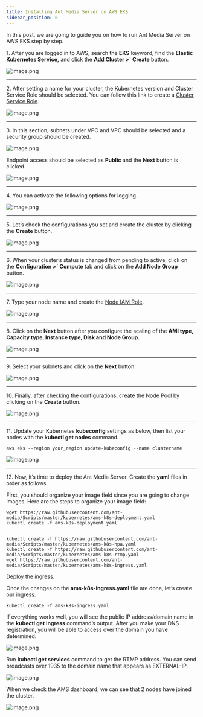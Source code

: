 ```yaml
---
title: Installing Ant Media Server on AWS EKS
sidebar_position: 6
---
```


In this post, we are going to guide you on how to run Ant Media Server on AWS EKS step by step.

1\. After you are logged in to AWS, search the **EKS** keyword, find the **Elastic Kubernetes Service,** and click the **Add Cluster >` Create** button.

![image.png](@site/static/img/image-286329.png)

* * *

2\. After setting a name for your cluster, the Kubernetes version and Cluster Service Role should be selected. You can follow this link to create a [Cluster Service Role](https://docs.aws.amazon.com/eks/latest/userguide/service_IAM_role.html).

![image.png](@site/static/img/image-286429.png)

* * *

3\. In this section, subnets under VPC and VPC should be selected and a security group should be created.

![image.png](@site/static/img/image-286529.png)

Endpoint access should be selected as **Public** and the **Next** button is clicked.

![image.png](@site/static/img/image-286629.png)

* * *

4\. You can activate the following options for logging.

![image.png](@site/static/img/image-286729.png)

* * *

5\. Let’s check the configurations you set and create the cluster by clicking the **Create** button.

![image.png](@site/static/img/image-286829.png)

* * *

6\. When your cluster’s status is changed from pending to active, click on the **Configuration >` Compute** tab and click on the **Add Node Group** button.

![image.png](@site/static/img/image-286929.png)

* * *

7\. Type your node name and create the [Node IAM Role](https://docs.aws.amazon.com/eks/latest/userguide/create-node-role.html).

![image.png](@site/static/img/image-287029.png)

* * *

8\. Click on the **Next** button after you configure the scaling of the **AMI type, Capacity type, Instance type, Disk and Node Group**.

![image.png](@site/static/img/image-287129.png)

* * *

9\. Select your subnets and click on the **Next** button.

![image.png](@site/static/img/image-287229.png)

* * *

10\. Finally, after checking the configurations, create the Node Pool by clicking on the **Create** button.

![image.png](@site/static/img/image-287329.png)

* * *

11\. Update your Kubernetes **kubeconfig** settings as below, then list your nodes with the **kubectl get nodes** command.

    aws eks --region your_region update-kubeconfig --name clustername
    

![image.png](@site/static/img/image-287429.png)

* * *

12\. Now, it’s time to deploy the Ant Media Server. Create the **yaml** files in order as follows.

First, you should organize your image field since you are going to change images. Here are the steps to organize your image field:

    wget https://raw.githubusercontent.com/ant-media/Scripts/master/kubernetes/ams-k8s-deployment.yaml 
    kubectl create -f ams-k8s-deployment.yaml
    

    kubectl create -f https://raw.githubusercontent.com/ant-media/Scripts/master/kubernetes/ams-k8s-hpa.yaml
    kubectl create -f https://raw.githubusercontent.com/ant-media/Scripts/master/kubernetes/ams-k8s-rtmp.yaml 
    wget https://raw.githubusercontent.com/ant-media/Scripts/master/kubernetes/ams-k8s-ingress.yaml
    

[Deploy the ingress.](https://github.com/ant-media/Ant-Media-Server/wiki/Kubernetes-Ingress)

Once the changes on the **ams-k8s-ingress.yaml** file are done, let’s create our ingress.

    kubectl create -f ams-k8s-ingress.yaml
    

If everything works well, you will see the public IP address/domain name in the **kubectl get ingress** command’s output. After you make your DNS registration, you will be able to access over the domain you have determined.

![image.png](@site/static/img/image-287529.png)

Run **kubectl get services** command to get the RTMP address. You can send broadcasts over 1935 to the domain name that appears as EXTERNAL-IP.

![image.png](@site/static/img/image-287629.png)

When we check the AMS dashboard, we can see that 2 nodes have joined the cluster.

![image.png](@site/static/img/image-287729.png)
